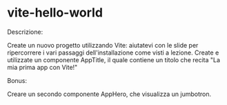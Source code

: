 # vite-hello-world

Descrizione:

Create un nuovo progetto utilizzando Vite: aiutatevi con le slide per ripercorrere i vari passaggi dell'installazione come visti a lezione.
Create e utilizzate un componente AppTitle, il quale contiene un titolo che recita "La mia prima app con Vite!"

Bonus:

Creare un secondo componente AppHero, che visualizza un jumbotron.
